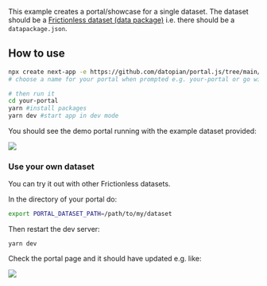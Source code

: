 This example creates a portal/showcase for a single dataset. The dataset should be a [Frictionless dataset (data package)][fd] i.e. there should be a `datapackage.json`.

[fd]: https://frictionlessdata.io/data-packages/

## How to use

```bash
npx create next-app -e https://github.com/datopian/portal.js/tree/main/examples/dataset-frictionless
# choose a name for your portal when prompted e.g. your-portal or go with default my-app

# then run it
cd your-portal
yarn #install packages
yarn dev #start app in dev mode
```

You should see the demo portal running with the example dataset provided:

<img src="./assets/demo.gif" />

### Use your own dataset

You can try it out with other Frictionless datasets.

In the directory of your portal do:

```bash
export PORTAL_DATASET_PATH=/path/to/my/dataset
```

Then restart the dev server:

```
yarn dev
```

Check the portal page and it should have updated e.g. like:

![](https://i.imgur.com/KSEtNF1.png)
